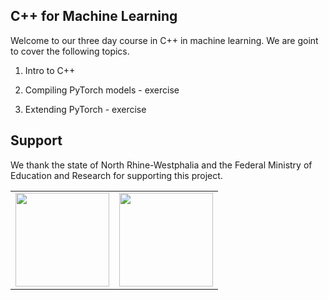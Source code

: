## C++ for Machine Learning

Welcome to our three day course in C++ in machine learning. We are goint to cover the following topics.

1. Intro to C++

2. Compiling PyTorch models - exercise

3. Extending PyTorch - exercise 




## Support

We thank the state of North Rhine-Westphalia and the Federal Ministry of Education and Research for supporting this project.

<table>
<tr>
    <td><img src="https://github.com/Machine-Learning-Foundations/.github/blob/main/profile/img/nrw-logo.png" height="150"></td>
    <td><img src="https://github.com/Machine-Learning-Foundations/.github/blob/main/profile/img/BMBF_gefoerdert_2017_en.jpg" height="150"></td>
</tr>
</table>
